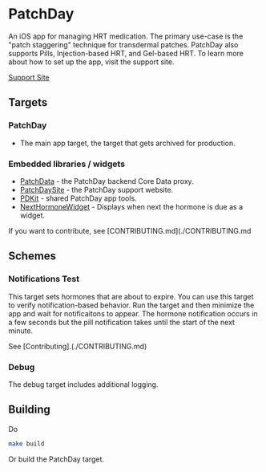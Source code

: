 # PatchDay

An iOS app for managing HRT medication. The primary use-case is the "patch staggering"
technique for transdermal patches. PatchDay also supports Pills, Injection-based HRT, 
and Gel-based HRT. To learn more about how to set up the app, visit the support site.

[Support Site](https://patchdayhrt.com)

## Targets

### PatchDay

- The main app target, the target that gets archived for production.

### Embedded libraries / widgets

* [PatchData](./Sources/PatchData/) - the PatchDay backend Core Data proxy.
* [PatchDaySite](https://github.com/unparalleled-js/patchday-site) - the PatchDay support website.
* [PDKit](./Sources/PDKit/) - shared PatchDay app tools.
* [NextHormoneWidget](./Sources/NextHormoneWidget/) - Displays when next the hormone is due as a widget.

If you want to contribute, see [CONTRIBUTING.md](./CONTRIBUTING.md

## Schemes

### Notifications Test

This target sets hormones that are about to expire. You can use this target to verify notification-based 
behavior.  Run the target and then minimize the app and wait for notificaitons to appear.  The hormone notification occurs in a few seconds but the pill notification takes until the start of the next minute.

See [Contributing].(./CONTRIBUTING.md)

### Debug

The debug target includes additional logging.

## Building

Do

```bash
make build
```

Or build the PatchDay target.
